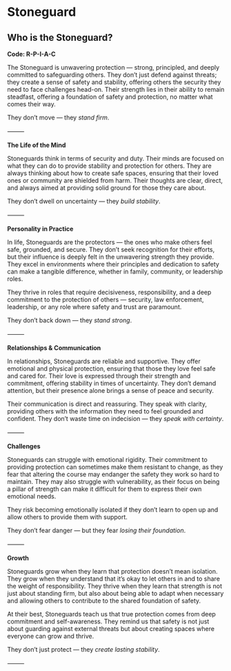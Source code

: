 # Stoneguard
## Who is the Stoneguard?
**Code: R-P-I-A-C**

The Stoneguard is unwavering protection — strong, principled, and deeply committed to safeguarding others. They don’t just defend against threats; they create a sense of safety and stability, offering others the security they need to face challenges head-on. Their strength lies in their ability to remain steadfast, offering a foundation of safety and protection, no matter what comes their way.

They don’t move — they *stand firm*.

⸻

**The Life of the Mind**

Stoneguards think in terms of security and duty. Their minds are focused on what they can do to provide stability and protection for others. They are always thinking about how to create safe spaces, ensuring that their loved ones or community are shielded from harm. Their thoughts are clear, direct, and always aimed at providing solid ground for those they care about.

They don’t dwell on uncertainty — they *build stability*.

⸻

**Personality in Practice**

In life, Stoneguards are the protectors — the ones who make others feel safe, grounded, and secure. They don’t seek recognition for their efforts, but their influence is deeply felt in the unwavering strength they provide. They excel in environments where their principles and dedication to safety can make a tangible difference, whether in family, community, or leadership roles.

They thrive in roles that require decisiveness, responsibility, and a deep commitment to the protection of others — security, law enforcement, leadership, or any role where safety and trust are paramount.

They don’t back down — they *stand strong*.

⸻

**Relationships & Communication**

In relationships, Stoneguards are reliable and supportive. They offer emotional and physical protection, ensuring that those they love feel safe and cared for. Their love is expressed through their strength and commitment, offering stability in times of uncertainty. They don’t demand attention, but their presence alone brings a sense of peace and security.

Their communication is direct and reassuring. They speak with clarity, providing others with the information they need to feel grounded and confident. They don’t waste time on indecision — they *speak with certainty*.

⸻

**Challenges**

Stoneguards can struggle with emotional rigidity. Their commitment to providing protection can sometimes make them resistant to change, as they fear that altering the course may endanger the safety they work so hard to maintain. They may also struggle with vulnerability, as their focus on being a pillar of strength can make it difficult for them to express their own emotional needs.

They risk becoming emotionally isolated if they don’t learn to open up and allow others to provide them with support.

They don’t fear danger — but they fear *losing their foundation*.

⸻

**Growth**

Stoneguards grow when they learn that protection doesn’t mean isolation. They grow when they understand that it’s okay to let others in and to share the weight of responsibility. They thrive when they learn that strength is not just about standing firm, but also about being able to adapt when necessary and allowing others to contribute to the shared foundation of safety.

At their best, Stoneguards teach us that true protection comes from deep commitment and self-awareness. They remind us that safety is not just about guarding against external threats but about creating spaces where everyone can grow and thrive.

They don’t just protect — they *create lasting stability*.

⸻
